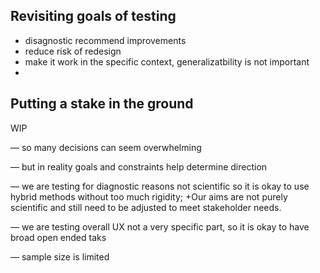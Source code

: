 
## Revisiting goals of testing
- disagnostic recommend improvements
- reduce risk of redesign
- make it work in the specific context, generalizatbility is not important
- 

## Putting a stake in the ground

WIP

— so many decisions can seem overwhelming

— but in reality goals and constraints help determine direction

— we are testing for diagnostic reasons not scientific so it is okay to use hybrid methods without too much rigidity; +Our aims are not purely scientific and still need to be adjusted to meet stakeholder needs. 

— we are testing overall UX not a very specific part, so it is okay to have broad open ended taks

— sample size is limited

